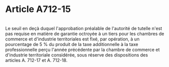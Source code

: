 # Article A712-15

<p><br/>Le seuil en deçà duquel l'approbation préalable de l'autorité de tutelle n'est pas requise en matière de garantie octroyée à un tiers pour les      chambres de commerce et d'industrie territoriales est fixé, par opération, à un pourcentage de 5 % du produit de la taxe additionnelle à la taxe professionnelle perçu l'année précédente par la chambre de commerce et d'industrie territoriale considérée, sous réserve des dispositions des articles A. 712-17 et A. 712-18.</p>
